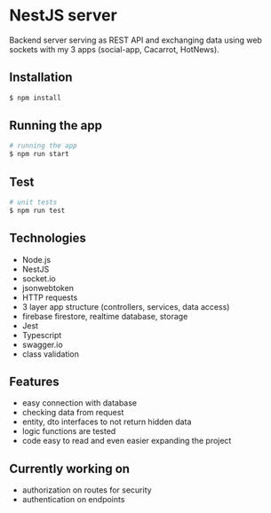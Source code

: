 <h1>NestJS server</h1>
Backend server serving as REST API and exchanging data using web sockets with my 3 apps (social-app, Cacarrot, HotNews).

## Installation

```bash
$ npm install
```

## Running the app

```bash
# running the app
$ npm run start
```
## Test

```bash
# unit tests
$ npm run test
```

<h2>Technologies</h2>
<ul>
  <li>Node.js</li>
  <li>NestJS</li>
  <li>socket.io</li>
  <li>jsonwebtoken</li>

  <li>HTTP requests</li>
  <li>3 layer app structure (controllers, services, data access)</li>
  <li>firebase firestore, realtime database, storage</li>
  <li>Jest</li>
  <li>Typescript</li>
  <li>swagger.io</li>
  <li>class validation</li>
</ul>

<h2>Features</h2>
<ul>
  <li>easy connection with database</li>
  <li>checking data from request</li>
  <li>entity, dto interfaces to not return hidden data</li>
  <li>logic functions are tested</li>
  
  <li>code easy to read and even easier expanding the project</li>
</ul>

<h2>Currently working on</h2>
<ul>
  <li>authorization on routes for security</li>
    <li>authentication on endpoints</li>
</ul>
